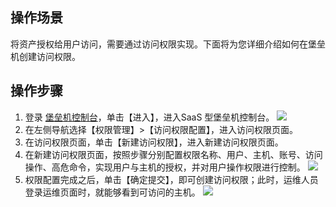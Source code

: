 ## 操作场景
将资产授权给用户访问，需要通过访问权限实现。下面将为您详细介绍如何在堡垒机创建访问权限。

## 操作步骤
1. 登录 [堡垒机控制台](https://console.cloud.tencent.com/dsgc/bh)，单击【进入】，进入SaaS 型堡垒机控制台。
![](https://main.qcloudimg.com/raw/e3215ca72923359dac830a2251e8d535.png)
2. 在左侧导航选择【权限管理】>【访问权限配置】，进入访问权限页面。
3. 在访问权限页面，单击【新建访问权限】，进入新建访问权限页面。
4. 在新建访问权限页面，按照步骤分别配置权限名称、用户、主机、账号、访问操作、高危命令，实现用户与主机的授权，并对用户操作权限进行控制。
![](https://main.qcloudimg.com/raw/a88a3d399cacbe0d24f0e641458de870.png)
5. 权限配置完成之后，单击【确定提交】，即可创建访问权限；此时，运维人员登录运维页面时，就能够看到可访问的主机。
![](https://main.qcloudimg.com/raw/c1ac9a68a02c4c4da0cfd3e1a3f6b9ba.png)
